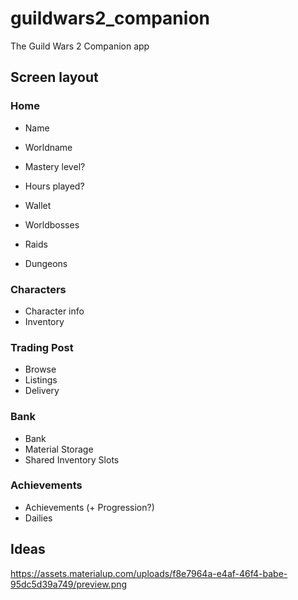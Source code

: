 # guildwars2_companion

The Guild Wars 2 Companion app

## Screen layout

### Home
- Name
- Worldname
- Mastery level?
- Hours played?

- Wallet
- Worldbosses
- Raids
- Dungeons

### Characters
- Character info
- Inventory

### Trading Post
- Browse
- Listings
- Delivery

### Bank
- Bank
- Material Storage
- Shared Inventory Slots

### Achievements
- Achievements (+ Progression?)
- Dailies

## Ideas

https://assets.materialup.com/uploads/f8e7964a-e4af-46f4-babe-95dc5d39a749/preview.png
